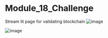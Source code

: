 # Module_18_Challenge
Stream lit page for validating blockchain 
![image](https://user-images.githubusercontent.com/86637747/150661367-c2f1c932-fe25-4c5d-a9a3-fa25666a79bf.png)


![image](https://user-images.githubusercontent.com/86637747/150661497-be379e7d-0513-4fab-a041-7372b2c624b9.png)
